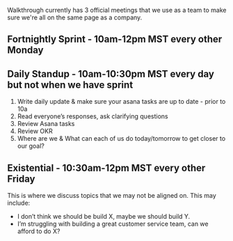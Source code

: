 Walkthrough currently has 3 official meetings that we use as a team to make sure we're all on the same page as a company. 



## Fortnightly Sprint - 10am-12pm MST every other Monday


##  Daily Standup - 10am-10:30pm MST every day but not when we have sprint
1. Write daily update & make sure your asana tasks are up to date - prior to 10a
1. Read everyone’s responses, ask clarifying questions
1. Review Asana tasks
1. Review OKR
1. Where are we & What can each of us do today/tomorrow to get closer to our goal?



## Existential - 10:30am-12pm MST every other Friday

This is where we discuss topics that we may not be aligned on. This may include: 
* I don’t think we should be build X, maybe we should build Y. 
* I’m struggling with building a great customer service team, can we afford to do X?
